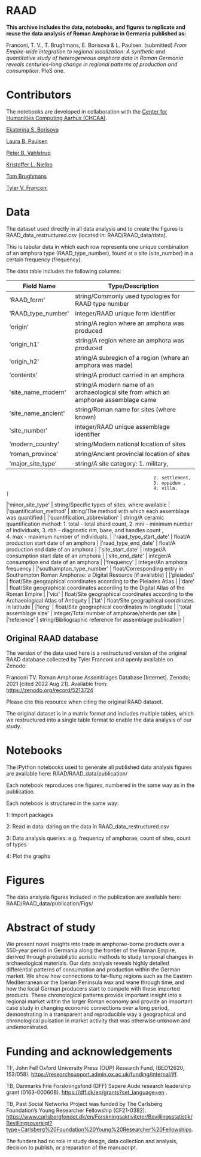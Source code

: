 # RAAD

<b>This archive includes the data, notebooks, and figures to replicate and reuse the data analysis of Roman Amphorae in Germania published as:</b>

Franconi, T. V., T. Brughmans, E. Borisova & L. Paulsen. (submitted) *From Empire-wide integration to regional localization: A synthetic and quantitative study of heterogeneous amphora data in Roman Germania reveals centuries-long change in regional patterns of production and consumption*. PloS one.

# Contributors

The notebooks are developed in collaboration with the [Center for Humanities Computing Aarhus (CHCAA)](https://chcaa.io/#/).

[Ekaterina S. Borisova](https://github.com/esborisova)

[Laura B. Paulsen](https://github.com/laurabpaulsen)

[Peter B. Vahlstrup](https://pure.au.dk/portal/en/persons/peter-bjerregaard-vahlstrup(63997fd6-cf3c-4d7e-895a-7cfbd145f22e).html)

[Kristoffer L. Nielbo](https://pure.au.dk/portal/en/persons/kristoffer-laigaard-nielbo(aef8887c-d4e9-4270-9031-1a15553f5590).html)

[Tom Brughmans](https://pure.au.dk/portal/en/persons/tom-brughmans(78c7314a-9485-4e14-b207-0e836aea5e01).html)

[Tyler V. Franconi](https://www.brown.edu/academics/archaeology/people/franconi)

# Data

The dataset used directly in all data analysis and to create the figures is RAAD_data_restructured.csv (located in: RAAD/RAAD_data/data).

This is tabular data in which each row represents one unique combination of an amphora type (RAAD_type_number), found at a site (site_number) in a certain frequency (frequency).

The data table includes the following columns:

|**Field Name**                |      **Type/Description**                                                                      |
| ---------------------------- | ---------------------------------------------------------------------------------------------- |
|'RAAD_form'	               |   string/Commonly used typologies for RAAD type number                                         |
|'RAAD_type_number'            |   integer/RAAD unique form identifier                                                          |
|'origin'               	   |   string/A region where an amphora was produced                                                |
|'origin_h1'	               |   string/A region where an amphora was produced                                                |
|'origin_h2'	               |   string/A subregion of a region (where an amphora was made)                                   |
|'contents'	                   |   string/A product carried in an amphora                                                       |
|'site_name_modern'	           |   string/A modern name of an archaeological site from which an amphorae assemblage came        |
|'site_name_ancient' 	       |   string/Roman name for sites (where known)                                                    |
|'site_number'                 |   integer/RAAD unique assemblage identifier                                                    |
|'modern_country'              |   string/Modern national location of sites                                                     |
|'roman_province'              |   string/Ancient provincial location of sites                                                  |
|'major_site_type'	           |   string/A site category: 1. military,  
                                                           2. settlement, 
                                                           3. oppidum , 
                                                           4. villa.                                                            |
|'minor_site_type'             |   string/Specific types of sites, where available                                              |
|'quantification_method'       |   string/The method with which each assemblage was quantified                                  |
|'quantification_abbreviation' |   string/A ceramic quantification method: 1. total - total sherd count, 
                                                                           2. mni - minimum number of individuals, 
                                                                           3. rbh - diagnostic rim, base, and handles count ,  
                                                                           4. max - maximum number of individuals.              |
|'raad_type_start_date'        |   float/A production start date of an amphora                                                  |
|'raad_type_end_date'	       |   float/A production end date of an amphora                                                    |
|'site_start_date'	           |   integer/A consumption start date of an amphora                                               |
|'site_end_date'	           |   integer/A consumption end date of an amphora                                                 |
|'frequency'                   |   integer/An amphora frequency                                                                 |
|'southampton_type_number'     |   float/Corresponding entry in Southampton Roman Amphorae: a Digital Resource (if available)   |
|'pleiades'	                   |   float/Site geographical coordinates according to the Pleiades Atlas                          |
|'dare'    	                   |   float/Site geographical coordinates according to the Digital Atlas of the Roman Empire       |
|'vici'	                       |   float/Site geographical coordinates according to the Archaeological Atlas of Antiquity       |
|'lat'  	                   |   float/Site geographical coordinates in latitude                                              |
|'long'   	                   |   float/Site geographical coordinates in longitude                                             |
|'total assemblage size'       |   integer/Total number of amphorae/sherds per site                                             |
|'reference'	               |   string/Bibliographic reference for assemblage publication                                    |


## Original RAAD database

The version of the data used here is a restructured version of the original RAAD database collected by Tyler Franconi and openly available on Zenodo:

Franconi TV. Roman Amphorae Assemblages Database [Internet]. Zenodo; 2021 [cited 2022 Aug 21]. Available from: https://zenodo.org/record/5213724

Please cite this resource when citing the original RAAD dataset.

The original dataset is in a matrix format and includes multiple tables, which we restructured into a single table format to enable the data analysis of our study.


# Notebooks

The iPython notebooks used to generate all published data analysis figures are available here: 
RAAD/RAAD_data/publication/

Each notebook reproduces one figures, numbered in the same way as in the publication.

Each notebook is structured in the same way:

1: Import packages

2: Read in data: daring on the data in RAAD_data_restructured.csv

3: Data analysis queries: e.g. frequency of amphorae, count of sites, count of types

4: Plot the graphs

# Figures

The data analysis figures included in the publication are available here: 
RAAD/RAAD_data/publication/Figs/

# Abstract of study

We present novel insights into trade in amphorae-borne products over a 550-year period in Germania along the frontier of the Roman Empire, derived through probabilistic aoristic methods to study temporal changes in archaeological materials. Our data analysis reveals highly detailed differential patterns of consumption and production within the German market. We show how connections to far-flung regions such as the Eastern Mediterranean or the Iberian Peninsula wax and wane through time, and how the local German producers start to compete with these imported products. These chronological patterns provide important insight into a regional market within the larger Roman economy and provide an important case study in changing economic connections over a long period, demonstrating in a transparent and reproducible way a geographical and chronological pulsation in market activity that was otherwise unknown and undemonstrated.

# Funding and acknowledgements

TF, John Fell Oxford University Press (OUP) Research Fund, (BED12620, 153/058). https://researchsupport.admin.ox.ac.uk/funding/internal/jff.

TB, Danmarks Frie Forskningsfond (DFF) Sapere Aude research leadership grant (0163-00060B). https://dff.dk/en/grants?set_language=en .

TB, Past Social Networks Project was funded by The Carlsberg Foundation’s Young Researcher Fellowship (CF21-0382). https://www.carlsbergfondet.dk/en/Forskningsaktiviteter/Bevillingsstatistik/Bevillingsoversigt?type=Carlsberg%20Foundation%20Young%20Researcher%20Fellowships.

The funders had no role in study design, data collection and analysis, decision to publish, or preparation of the manuscript.
